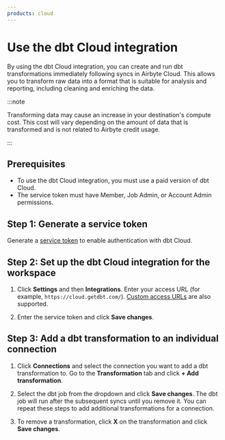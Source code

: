 ```yaml
---
products: cloud
---
```


# Use the dbt Cloud integration

By using the dbt Cloud integration, you can create and run dbt transformations immediately following syncs in Airbyte Cloud. This allows you to transform raw data into a format that is suitable for analysis and reporting, including cleaning and enriching the data.

:::note

Transforming data may cause an increase in your destination's compute cost. This cost will vary depending on the amount of data that is transformed and is not related to Airbyte credit usage.

:::

## Prerequisites

- To use the dbt Cloud integration, you must use a paid version of dbt Cloud.
- The service token must have Member, Job Admin, or Account Admin permissions.

## Step 1: Generate a service token

Generate a [service token](https://docs.getdbt.com/docs/dbt-cloud-apis/service-tokens#generate-service-account-tokens) to enable authentication with dbt Cloud.

## Step 2: Set up the dbt Cloud integration for the workspace

1. Click **Settings** and then **Integrations**. Enter your access URL (for example, `https://cloud.getdbt.com/`). [Custom access URLs](https://docs.getdbt.com/docs/cloud/about-cloud/access-regions-ip-addresses#accessing-your-account) are also supported.

2. Enter the service token and click **Save changes**.

## Step 3: Add a dbt transformation to an individual connection

1. Click **Connections** and select the connection you want to add a dbt transformation to. Go to the **Transformation** tab and click **+ Add transformation**.

2. Select the dbt job from the dropdown and click **Save changes**. The dbt job will run after the subsequent syncs until you remove it. You can repeat these steps to add additional transformations for a connection.

3. To remove a transformation, click **X** on the transformation and click **Save changes**.
